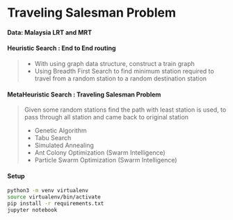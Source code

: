 # Traveling Salesman Problem
#### Data: Malaysia LRT and MRT

#### Heuristic Search : End to End routing
> - With using graph data structure, construct a train graph
> - Using Breadth First Search to find minimum station required to travel from a random station to a random destination station

#### MetaHeuristic Search : Traveling Salesman Problem
> Given some random stations find the path with least station is used, to pass through all station and came back to original station   
> - Genetic Algorithm
> - Tabu Search
> - Simulated Annealing
> - Ant Colony Optimization (Swarm Intelligence)
> - Particle Swarm Optimization (Swarm Intelligence)

#### Setup
```bash
python3 -m venv virtualenv
source virtualenv/bin/activate
pip install -r requirements.txt
jupyter notebook
```

